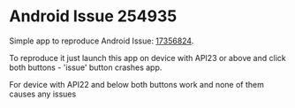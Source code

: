 Android Issue 254935
====================

Simple app to reproduce Android Issue: [17356824][1].

To reproduce it just launch this app on device with API23 or above and
click both buttons - 'issue' button crashes app.

For device with API22 and below both buttons work and none of them causes any
issues


 [1]: https://code.google.com/p/android/issues/detail?id=254934

